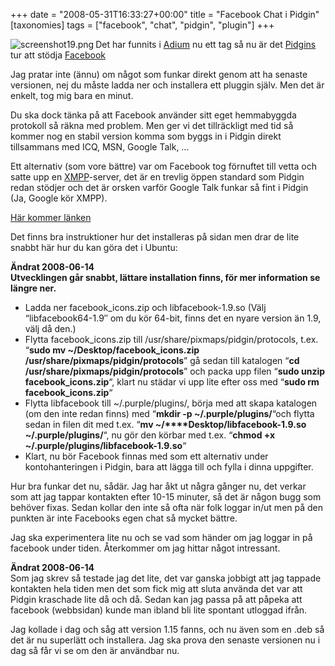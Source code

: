 +++
date = "2008-05-31T16:33:27+00:00"
title = "Facebook Chat i Pidgin"
[taxonomies]
tags = ["facebook", "chat", "pidgin", "plugin"]
+++

<img src="/images/2008/05/screenshot19.png" title="screenshot19.png" alt="screenshot19.png" align="left" />Det har funnits i [Adium][1] nu ett tag så nu är det [Pidgins][2] tur att stödja [Facebook][3]

Jag pratar inte (ännu) om något som funkar direkt genom att ha senaste versionen, nej du måste ladda ner och installera ett pluggin själv. Men det är enkelt, tog mig bara en minut.

Du ska dock tänka på att Facebook använder sitt eget hemmabyggda protokoll så räkna med problem. Men ger vi det tillräckligt med tid så kommer nog en stabil version komma som byggs in i Pidgin direkt tillsammans med ICQ, MSN, Google Talk, &#8230;

Ett alternativ (som vore bättre) var om Facebook tog förnuftet till vetta och satte upp en [XMPP][4]-server, det är en trevlig öppen standard som Pidgin redan stödjer och det är orsken varför Google Talk funkar så fint i Pidgin (Ja, Google kör XMPP).

[Här kommer länken][5]

Det finns bra instruktioner hur det installeras på sidan men drar de lite snabbt här hur du kan göra det i Ubuntu:

**Ändrat 2008-06-14  
Utvecklingen går snabbt, lättare installation finns, för mer information se längre ner.**

*   Ladda ner facebook_icons.zip och libfacebook-1.9.so (Välj &#8220;libfacebook64-1.9&#8243; om du kör 64-bit, finns det en nyare version än 1.9, välj då den.)
*   Flytta facebook_icons.zip till /usr/share/pixmaps/pidgin/protocols, t.ex. &#8220;**sudo mv ~/Desktop/facebook_icons.zip /usr/share/pixmaps/pidgin/protocols**&#8221; gå sedan till katalogen &#8220;**cd  /usr/share/pixmaps/pidgin/protocols**&#8221; och packa upp filen &#8220;**sudo unzip** **facebook_icons.zip**&#8220;, klart nu städar vi upp lite efter oss med &#8220;**sudo rm facebook_icons.zip**&#8220;
*   Flytta libfacebook till ~/.purple/plugins/, börja med att skapa katalogen (om den inte redan finns) med &#8220;**mkdir -p ~/.purple/plugins/**&#8220;och flytta sedan in filen dit med t.ex. &#8220;**mv ~/****Desktop/libfacebook-1.9.so ~/.purple/plugins/**&#8220;, nu gör den körbar med t.ex. &#8220;**chmod +x ~/.purple/plugins/libfacebook-1.9.so**&#8220;
*   Klart, nu bör Facebook finnas med som ett alternativ under kontohanteringen i Pidgin, bara att lägga till och fylla i dinna uppgifter.

Hur bra funkar det nu, sådär. Jag har åkt ut några gånger nu, det verkar som att jag tappar kontakten efter 10-15 minuter, så det är någon bugg som behöver fixas. Sedan kollar den inte så ofta när folk loggar in/ut men på den punkten är inte Facebooks egen chat så mycket bättre.

Jag ska experimentera lite nu och se vad som händer om jag loggar in på facebook under tiden. Återkommer om jag hittar något intressant.

**Ändrat 2008-06-14**  
Som jag skrev så testade jag det lite, det var ganska jobbigt att jag tappade kontakten hela tiden men det som fick mig att sluta använda det var att Pidgin kraschade lite då och då. Sedan kan jag passa på att påpeka att facebook (webbsidan) kunde man ibland bli lite spontant utloggad ifrån.

Jag kollade i dag och såg att version 1.15 fanns, och nu även som en .deb så det är nu superlätt och installera. Jag ska prova den senaste versionen nu i dag så får vi se om den är användbar nu.



<small></small>

 [1]: http://www.adiumx.com/
 [2]: http://pidgin.im/
 [3]: http://www.facebook.com
 [4]: http://en.wikipedia.org/wiki/XMPP
 [5]: http://code.google.com/p/pidgin-facebookchat/
